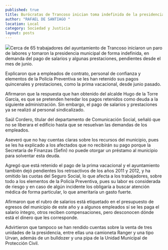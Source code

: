 ```yaml
---
published: true
title: Burócratas de Trancoso inician toma indefinida de la presidencia municipal
author: "RAFAEL DE SANTIAGO "
location: Local
category: Sociedad y Justicia
layout: posts
---
```


![](http://i.imgur.com/b1AhsJ6m.jpg)Cerca de 65 trabajadores del ayuntamiento de Trancoso iniciaron un paro de labores y tomaron la presidencia municipal de forma indefinida, en demanda del pago de salarios y algunas prestaciones, pendientes desde el mes de junio. 

Explicaron que a empleados de contrato, personal de confianza y elementos de la Policía Preventiva se les han retenido sus pagos quincenales y prestaciones, como la prima vacacional, desde junio pasado.

Afirmaron que la respuesta que han obtenido del alcalde Hugo de la Torre García, es que se pretenden heredar los pagos retenidos como deuda a la siguiente administración. Sin embargo, el pago de salarios y prestaciones ya se realizó al personal sindicalizado.

Saúl Cordero, titular del departamento de Comunicación Social, señaló que no se liberara el edificio hasta que se resuelvan las demandas de los empleados. 

Aseveró que no hay cuentas claras sobre los recursos del municipio, pues se les ha explicado a los afectados que no recibirán su pago porque la Secretaría de Finanzas (Sefin) no puede otorgar un préstamo al municipio para solventar esta deuda.

Agregó que está retenido el pago de la prima vacacional y el ayuntamiento también dejó pendientes los retroactivos de los años 2011 y 2012, y ha omitido las cuotas del Seguro Social, lo que afecta a los trabajadores, sobre todo a los elementos de la Policía Preventiva, pues su labor es considerada de riesgo y en caso de algún incidente los obligaría a buscar atención médica de forma particular, lo que ameritaría un gasto fuerte.

Afirmaron que el rubro de salarios está etiquetado en el presupuesto de egresos del municipio de este año y a algunos empleados sí se les paga el salario íntegro, otros reciben compensaciones, pero desconocen dónde está el dinero que les corresponde.

Advirtieron que tampoco se han rendido cuentas sobre la venta de tres unidades de la presidencia, entre ellas una camioneta Ranger y una tipo Urvan, además de un bulldozer y una pipa de la Unidad Municipal de Protección Civil.
